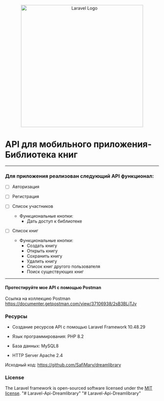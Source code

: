 <p align="center"><a href="https://laravel.com" target="_blank"><img src="https://raw.githubusercontent.com/laravel/art/master/logo-lockup/5%20SVG/2%20CMYK/1%20Full%20Color/laravel-logolockup-cmyk-red.svg" width="400" alt="Laravel Logo"></a></p>

# API для мобильного приложения-Библиотека книг
__________________________________________________________________________
### Для приложения реализован следующий API функционал:
- [ ] Авторизация
- [ ] Регистрация
- [ ] Список участников
  * Функциональные кнопки:
     - Дать доступ к библиотеке
- [ ] Список книг

  * Функциональные кнопки:
     - Создать книгу
     - Открыть книгу
     - Сохранить книгу
     - Удалить книгу
     - Список книг другого пользователя
     - Поиск существующих книг
__________________________________________________________________________

#### Протестируйте мое API с помощью Postman
 Ссылка на коллекцию Postman
https://documenter.getpostman.com/view/37106938/2sB3BLjTJv


### Ресурсы



* Создание ресурсов API с помощью Laravel Framework 10.48.29

* Язык программирования: PHP 8.2

* База данных: MySQL8

* HTTP Server Apache 2.4



Исходный код: https://github.com/SafiMary/dreamlibrary



### License

The Laravel framework is open-sourced software licensed under the [MIT license](https://opensource.org/licenses/MIT).
"# Laravel-Api-Dreamlibrary" 
"# Laravel-Api-Dreamlibrary" 
